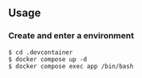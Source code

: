 ## Usage

### Create and enter a environment
```
$ cd .devcontainer
$ docker compose up -d
$ docker compose exec app /bin/bash
```
